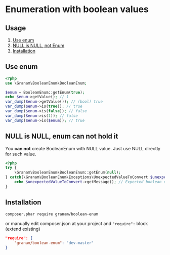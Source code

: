 # Enumeration with boolean values

## <span id="usage">Usage</span>
1. [Use enum](#use-enum)
2. [NULL is NULL, not Enum](#null-is-null-enum-can-not-hold-it)
3. [Installation](#installation)

## Use enum
```php
<?php
use \Granam\BooleanEnum\BooleanEnum;

$enum = BooleanEnum::getEnum(true);
echo $enum->getValue(); // 1
var_dump($enum->getValue()); // (bool) true
var_dump($enum->is(true)); // true
var_dump($enum->is(false)); // false
var_dump($enum->is(1)); // false
var_dump($enum->is($enum)); // true
```

## NULL is NULL, enum can not hold it
You **can not** create BooleanEnum with NULL value. Just use NULL directly for such value.

```php
<?php
try {
    \Granam\BooleanEnum\BooleanEnum::getEnum(null);
} catch(\Granam\BooleanEnum\Exceptions\UnexpectedValueToConvert $unexpectedValueToConvert) {
    echo $unexpectedValueToConvert->getMessage(); // Expected boolean or object with __toString method on strict mode, got NULL
}
```

## Installation

```bash
composer.phar require granam/boolean-enum
```

or manually edit composer.json at your project and `"require":` block (extend existing)

```json
"require": {
    "granam/boolean-enum": "dev-master"
}
```